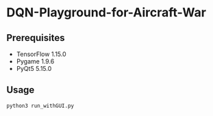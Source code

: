 # DQN-Playground-for-Aircraft-War

## Prerequisites
+ TensorFlow 1.15.0  
+ Pygame 1.9.6  
+ PyQt5 5.15.0  

## Usage  
```
python3 run_withGUI.py
```
